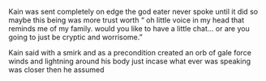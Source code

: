 Kain was sent completely on edge the god eater never spoke until it did so maybe this being was more trust worth “ oh little voice in my head that reminds me of my family. would you like to have a little chat... or are you going to just be cryptic and worrisome.” 

Kain said with a smirk and as a precondition created an orb of gale force winds and lightning around his body just incase what ever was speaking was closer then he assumed